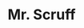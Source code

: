 ---
title: "Mr. Scruff"
summary: "British DJ, producer, and artist. Born: 10 February 1972 in Macclesfield, Cheshire, England, UK. Carthy lives in Stockport, Greater Manchester, and studied fine art at the Psalter Lane campus of Sheffield Hallam University. Before he could make a living from his music alone, he worked as a shelf-stacker in the Burton Road branch of Kwik Save. His DJ name was inspired by his scruffy facial hair, as well as his trademark loose-lined drawing style. He has been DJ-ing since 1994, at first in and around Manchester, then nationally, and internationally. Known for his marathon DJ-ing sets , eclectic musical taste, love of a \"nice cup of tea\", and the quirky home-produced visuals and animations associated with his music. In an interview Carthy said: \"It’s about putting a lot of effort in and paying attention to detail. I get annoyed if I don’t take risks. I’m very hard on myself.\""
image: "mr-scruff.jpg"
apple_music_artist_url: "https://music.apple.com/gb/artist/mr-scruff/2236724"
wikipedia_url: "https://en.wikipedia.org/wiki/Mr._Scruff"
---